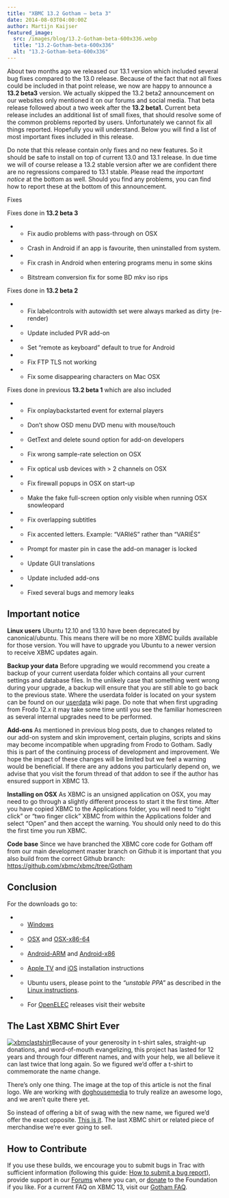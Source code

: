 ```yaml
---
title: "XBMC 13.2 Gotham – beta 3"
date: 2014-08-03T04:00:00Z
author: Martijn Kaijser
featured_image:
  src: /images/blog/13.2-Gotham-beta-600x336.webp
  title: "13.2-Gotham-beta-600x336"
  alt: "13.2-Gotham-beta-600x336"
---
```


About two months ago we released our 13.1 version which included several bug fixes compared to the 13.0 release. Because of the fact that not all fixes could be included in that point release, we now are happy to announce a **13.2 beta3** version. We actually skipped the 13.2 beta2 announcement on our websites only mentioned it on our forums and social media. That beta release followed about a two week after the **13.2 beta1.** Current beta release includes an additional list of small fixes, that should resolve some of the common problems reported by users. Unfortunately we cannot fix all things reported. Hopefully you will understand. Below you will find a list of most important fixes included in this release.

Do note that this release contain only fixes and no new features. So it should be safe to install on top of current 13.0 and 13.1 release. In due time we will of course release a 13.2 stable version after we are confident there are no regressions compared to 13.1 stable. Please read the _important notice_ at the bottom as well. Should you find any problems, you can find how to report these at the bottom of this announcement.

Fixes

Fixes done in **13.2 beta 3**

- - Fix audio problems with pass-through on OSX
- - Crash in Android if an app is favourite, then uninstalled from system.
- - Fix crash in Android when entering programs menu in some skins
- - Bitstream conversion fix for some BD mkv iso rips

Fixes done in **13.2 beta 2**

- - Fix labelcontrols with autowidth set were always marked as dirty (re-render)
- - Update included PVR add-on
- - Set “remote as keyboard” default to true for Android
- - Fix FTP TLS not working
- - Fix some disappearing characters on Mac OSX

Fixes done in previous **13.2 beta 1** which are also included

- - Fix onplaybackstarted event for external players
- - Don’t show OSD menu DVD menu with mouse/touch
- - GetText and delete sound option for add-on developers
- - Fix wrong sample-rate selection on OSX
- - Fix optical usb devices with \> 2 channels on OSX
- - Fix firewall popups in OSX on start-up
- - Make the fake full-screen option only visible when running OSX snowleopard
- - Fix overlapping subtitles
- - Fix accented letters. Example: “VARIéS” rather than “VARIÉS”
- - Prompt for master pin in case the add-on manager is locked
- - Update GUI translations
- - Update included add-ons
- - Fixed several bugs and memory leaks

## Important notice

**Linux users** Ubuntu 12.10 and 13.10 have been deprecated by canonical/ubuntu. This means there will be no more XBMC builds available for those version. You will have to upgrade you Ubuntu to a newer version to receive XBMC updates again.

**Backup your data** Before upgrading we would recommend you create a backup of your current userdata folder which contains all your current settings and database files. In the unlikely case that something went wrong during your upgrade, a backup will ensure that you are still able to go back to the previous state. Where the userdata folder is located on your system can be found on our [userdata](https://kodi.wiki/view/Userdata) wiki page. Do note that when first upgrading from Frodo 12.x it may take some time until you see the familiar homescreen as several internal upgrades need to be performed.

**Add-ons** As mentioned in previous blog posts, due to changes related to our add-on system and skin improvement, certain plugins, scripts and skins may become incompatible when upgrading from Frodo to Gotham. Sadly this is part of the continuing process of development and improvement. We hope the impact of these changes will be limited but we feel a warning would be beneficial. If there are any addons you particularly depend on, we advise that you visit the forum thread of that addon to see if the author has ensured support in XBMC 13.

**Installing on OSX** As XBMC is an unsigned application on OSX, you may need to go through a slightly different process to start it the first time. After you have copied XBMC to the Applications folder, you will need to “right click” or “two finger click” XBMC from within the Applications folder and select “Open” and then accept the warning. You should only need to do this the first time you run XBMC.

**Code base** Since we have branched the XBMC core code for Gotham off from our main development master branch on Github it is important that you also build from the correct Github branch: <https://github.com/xbmc/xbmc/tree/Gotham>

## Conclusion

For the downloads go to:

- - [Windows](https://kodi.wiki/download/ "XBMC for Windows")
- - [OSX](https://kodi.wiki/download/ "XBMC for OSX") and [OSX-x86-64](https://kodi.wiki/download/ "XBMC for 64bit OSX")
- - [Android-ARM](https://kodi.wiki/download/ "XBMC for Android") and [Android-x86](https://kodi.wiki/download/ "XBMC for Android")
- - [Apple TV](https://kodi.wiki/view/HOW-TO:Install_XBMC_on_Apple_TV_2 "Apple TV instuctions") and [iOS](https://kodi.wiki/view/HOW-TO:Install_XBMC_on_iPad/iPhone/iPod_touch "iOS installation instructions") installation instructions
- - Ubuntu users, please point to the _“unstable PPA”_ as described in the [Linux instructions](https://kodi.wiki/view/HOW-TO:Install_XBMC_for_Linux "XBMC for Linux Install Instructions").
- - For [OpenELEC](https://openelec.tv/news/22-releases/122-beta-openelec-4-0-beta-7-released) releases visit their website

## The Last XBMC Shirt Ever

[![xbmclastshirt](/sites/default/files/uploads/xbmclastshirt.webp)](https://teespring.com/lastxbmcshirt1)Because of your generosity in t-shirt sales, straight-up donations, and word-of-mouth evangelizing, this project has lasted for 12 years and through four different names, and with your help, we all believe it can last twice that long again. So we figured we’d offer a t-shirt to commemorate the name change.

There’s only one thing. The image at the top of this article is not the final logo. We are working with [doghousemedia](https://doghouse.agency/ "doghousemedia") to truly realize an awesome logo, and we aren’t quite there yet.

So instead of offering a bit of swag with the new name, we figured we’d offer the exact opposite. [This is it](https://teespring.com/lastxbmcshirt1 "The Last XBMC Shirt"). The last XBMC shirt or related piece of merchandise we’re ever going to sell.

## How to Contribute

If you use these builds, we encourage you to submit bugs in Trac with sufficient information (following this guide: [How to submit a bug report](https://kodi.wiki/view/HOW-TO:Submit_a_bug_report)), provide support in our [Forums](https://forum.kodi.tv/ "XBMC Forums") where you can, or [donate](https://kodi.wiki/contribute/donate/ "XBMC Foundation Donations") to the Foundation if you like. For a current FAQ on XBMC 13, visit our [Gotham FAQ](<https://kodi.wiki/view/XBMC_v13_(Gotham)_FAQ> "XBMC 13 FAQ").
